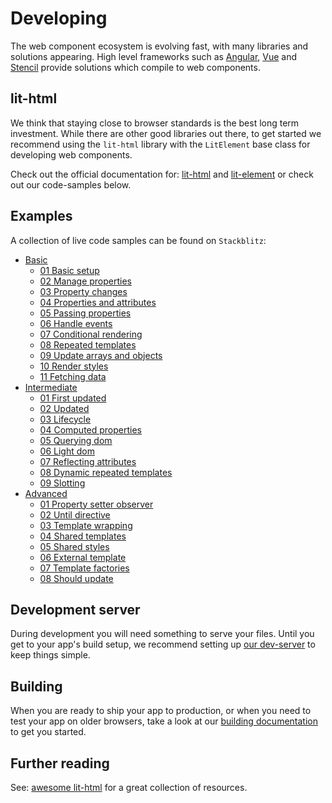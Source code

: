 # Developing
The web component ecosystem is evolving fast, with many libraries and solutions appearing. High level frameworks such as [Angular](https://angular.io/guide/elements), [Vue](https://github.com/vuejs/vue-web-component-wrapper) and [Stencil](https://stenciljs.com/) provide solutions which compile to web components.

## lit-html
We think that staying close to browser standards is the best long term investment. While there are other good libraries out there, to get started we recommend using the `lit-html` library with the `LitElement` base class for developing web components.

Check out the official documentation for: [lit-html](https://lit-html.polymer-project.org/) and [lit-element](https://lit-element.polymer-project.org/) or check out our code-samples below.

## Examples
A collection of live code samples can be found on `Stackblitz`:

* [Basic](https://open-wc-lit-demos.stackblitz.io/basic)
	- [01 Basic setup](https://stackblitz.com/edit/open-wc-lit-demos?file=01-basic%2F01-basic-setup.js)
	- [02 Manage properties](https://stackblitz.com/edit/open-wc-lit-demos?file=01-basic%2F02-manage-properties.js)
	- [03 Property changes](https://stackblitz.com/edit/open-wc-lit-demos?file=01-basic%2F03-property-changes.js)
	- [04 Properties and attributes](https://stackblitz.com/edit/open-wc-lit-demos?file=01-basic%2F04-properties-and-attributes.js)
	- [05 Passing properties](https://stackblitz.com/edit/open-wc-lit-demos?file=01-basic%2F05-passing-properties.js)
	- [06 Handle events](https://stackblitz.com/edit/open-wc-lit-demos?file=01-basic%2F06-handle-events.js)
	- [07 Conditional rendering](https://stackblitz.com/edit/open-wc-lit-demos?file=01-basic%2F07-conditional-rendering.js)
	- [08 Repeated templates](https://stackblitz.com/edit/open-wc-lit-demos?file=01-basic%2F08-repeated-templates.js)
	- [09 Update arrays and objects](https://stackblitz.com/edit/open-wc-lit-demos?file=01-basic%2F09-update-arrays-and-objects.js)
	- [10 Render styles](https://stackblitz.com/edit/open-wc-lit-demos?file=01-basic%2F10-render-styles.js)
	- [11 Fetching data](https://stackblitz.com/edit/open-wc-lit-demos?file=01-basic%2F11-fetching-data.js)
* [Intermediate](https://open-wc-lit-demos.stackblitz.io/intermediate)
	- [01 First updated](https://stackblitz.com/edit/open-wc-lit-demos?file=01-intermediate%2F01-first-updated.js)
	- [02 Updated](https://stackblitz.com/edit/open-wc-lit-demos?file=02-intermediate%2F02-updated.js)
	- [03 Lifecycle](https://stackblitz.com/edit/open-wc-lit-demos?file=02-intermediate%2F03-lifecycle.js)
	- [04 Computed properties](https://stackblitz.com/edit/open-wc-lit-demos?file=02-intermediate%2F04-computed-properties.js)
	- [05 Querying dom](https://stackblitz.com/edit/open-wc-lit-demos?file=02-intermediate%2F05-querying-dom.js)
	- [06 Light dom](https://stackblitz.com/edit/open-wc-lit-demos?file=02-intermediate%2F06-light-dom.js)
	- [07 Reflecting attributes](https://stackblitz.com/edit/open-wc-lit-demos?file=02-intermediate%2F07-reflecting-attributes.js)
	- [08 Dynamic repeated templates](https://stackblitz.com/edit/open-wc-lit-demos?file=02-intermediate%2F08-dynamic-repeated-templates.js)
	- [09 Slotting](https://stackblitz.com/edit/open-wc-lit-demos?file=02-intermediate%2F09-slotting.js)
* [Advanced](https://open-wc-lit-demos.stackblitz.io/advanced)
	- [01 Property setter observer](https://stackblitz.com/edit/open-wc-lit-demos?file=03-advanced%2F01-property-setter-observer.js)
	- [02 Until directive](https://stackblitz.com/edit/open-wc-lit-demos?file=03-advanced%2F02-until-directive.js)
	- [03 Template wrapping](https://stackblitz.com/edit/open-wc-lit-demos?file=03-advanced%2F03-template-wrapping.js)
	- [04 Shared templates](https://stackblitz.com/edit/open-wc-lit-demos?file=03-advanced%2F04-shared-templates.js)
	- [05 Shared styles](https://stackblitz.com/edit/open-wc-lit-demos?file=03-advanced%2F05-shared-styles.js)
	- [06 External template](https://stackblitz.com/edit/open-wc-lit-demos?file=03-advanced%2F06-external-template.js)
	- [07 Template factories](https://stackblitz.com/edit/open-wc-lit-demos?file=03-advanced%2F07-template-factories.js)
	- [08 Should update](https://stackblitz.com/edit/open-wc-lit-demos?file=03-advanced%2F08-should-update.js)

## Development server
During development you will need something to serve your files. Until you get to your app's build setup, we recommend setting up [our dev-server](./dev-server.md) to keep things simple.

## Building
When you are ready to ship your app to production, or when you need to test your app on older browsers, take a look at our [building documentation](TODO) to get you started.

## Further reading
See: [awesome lit-html](https://github.com/web-padawan/awesome-lit-html) for a great collection of resources.
